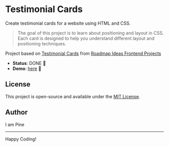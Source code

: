 # Testimonial Cards

Create testimonial cards for a website using HTML and CSS.

> The goal of this project is to learn about positioning and layout in CSS. Each card is designed to help you understand different layout and positioning techniques.

Project based on [Testimonial Cards][testimonial-cards] from [Roadmap Ideas Frontend Projects][roadmap-frontend-projects]

-   **Status**: DONE 🎉
-   **Demo**: [here][demo-link] 🚀

## License

This project is open-source and available under the [MIT License](https://opensource.org/licenses/MIT).

## Author

I am Pine

---

Happy Coding!

[roadmap-frontend-projects]: https://roadmap.sh/frontend/projects
[testimonial-cards]: https://roadmap.sh/projects/testimonial-cards
[demo-link]: https://pine1611.github.io/frontend-projects/05-testimonial-cards/public
